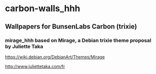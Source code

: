 # carbon-walls_hhh
## Wallpapers for BunsenLabs Carbon (trixie)


### mirage_hhh based on Mirage, a Debian trixie theme proposal by Juliette Taka

https://wiki.debian.org/DebianArt/Themes/Mirage

http://www.juliettetaka.com/fr